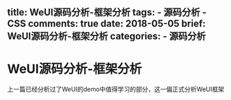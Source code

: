 title: WeUI源码分析-框架分析
tags:
    - 源码分析
    - CSS
comments: true
date: 2018-05-05
brief: WeUI源码分析-框架分析
categories:
    - 源码分析
---
# WeUI源码分析-框架分析
上一篇已经分析过了WeUI的demo中值得学习的部分，这一偏正式分析WeUI框架


